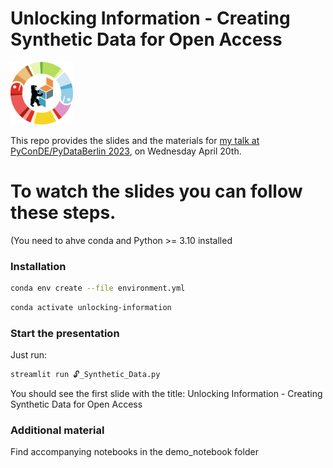 Unlocking Information - 
Creating Synthetic Data for Open Access  
===
<img src="./images/PyConDE_PyDataBer_circle_trans_500.png" data-canonical-src="./images/PyConDE_PyDataBer_circle_trans_500.png" width="100" />

This repo provides the slides and the materials
for [my talk at PyConDE/PyDataBerlin 2023](https://2023.pycon.de/program/J9KRKZ/), on Wednesday April 20th.

# To watch the slides you can follow these steps. 
(You need to ahve conda and Python >= 3.10 installed

### Installation

```bash
conda env create --file environment.yml
```
```bash
conda activate unlocking-information
```

### Start the presentation

Just run:

```bash
streamlit run 🔓_Synthetic_Data.py
```

You should see the first slide with the title:
Unlocking Information - 
Creating Synthetic Data for Open Access

### Additional material

Find accompanying notebooks in the demo_notebook folder

